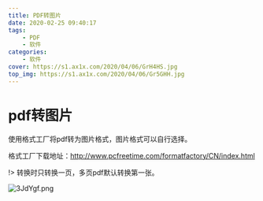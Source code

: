 ```yaml
---
title: PDF转图片
date: 2020-02-25 09:40:17
tags:
    - PDF
    - 软件
categories: 
    - 软件
cover: https://s1.ax1x.com/2020/04/06/GrH4HS.jpg
top_img: https://s1.ax1x.com/2020/04/06/Gr5GHH.jpg
---
```



# pdf转图片

使用格式工厂将pdf转为图片格式，图片格式可以自行选择。

格式工厂下载地址：http://www.pcfreetime.com/formatfactory/CN/index.html

!> 转换时只转换一页，多页pdf默认转换第一张。

![3JdYgf.png](https://s2.ax1x.com/2020/02/25/3JdYgf.png)